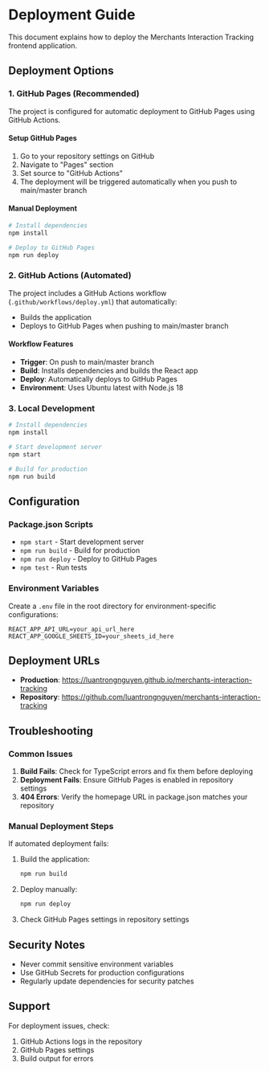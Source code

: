 # Deployment Guide

This document explains how to deploy the Merchants Interaction Tracking frontend application.

## Deployment Options

### 1. GitHub Pages (Recommended)

The project is configured for automatic deployment to GitHub Pages using GitHub Actions.

#### Setup GitHub Pages

1. Go to your repository settings on GitHub
2. Navigate to "Pages" section
3. Set source to "GitHub Actions"
4. The deployment will be triggered automatically when you push to main/master branch

#### Manual Deployment

```bash
# Install dependencies
npm install

# Deploy to GitHub Pages
npm run deploy
```

### 2. GitHub Actions (Automated)

The project includes a GitHub Actions workflow (`.github/workflows/deploy.yml`) that automatically:
- Builds the application
- Deploys to GitHub Pages when pushing to main/master branch

#### Workflow Features

- **Trigger**: On push to main/master branch
- **Build**: Installs dependencies and builds the React app
- **Deploy**: Automatically deploys to GitHub Pages
- **Environment**: Uses Ubuntu latest with Node.js 18

### 3. Local Development

```bash
# Install dependencies
npm install

# Start development server
npm start

# Build for production
npm run build
```

## Configuration

### Package.json Scripts

- `npm start` - Start development server
- `npm run build` - Build for production
- `npm run deploy` - Deploy to GitHub Pages
- `npm test` - Run tests

### Environment Variables

Create a `.env` file in the root directory for environment-specific configurations:

```env
REACT_APP_API_URL=your_api_url_here
REACT_APP_GOOGLE_SHEETS_ID=your_sheets_id_here
```

## Deployment URLs

- **Production**: https://luantrongnguyen.github.io/merchants-interaction-tracking
- **Repository**: https://github.com/luantrongnguyen/merchants-interaction-tracking

## Troubleshooting

### Common Issues

1. **Build Fails**: Check for TypeScript errors and fix them before deploying
2. **Deployment Fails**: Ensure GitHub Pages is enabled in repository settings
3. **404 Errors**: Verify the homepage URL in package.json matches your repository

### Manual Deployment Steps

If automated deployment fails:

1. Build the application:
   ```bash
   npm run build
   ```

2. Deploy manually:
   ```bash
   npm run deploy
   ```

3. Check GitHub Pages settings in repository settings

## Security Notes

- Never commit sensitive environment variables
- Use GitHub Secrets for production configurations
- Regularly update dependencies for security patches

## Support

For deployment issues, check:
1. GitHub Actions logs in the repository
2. GitHub Pages settings
3. Build output for errors
